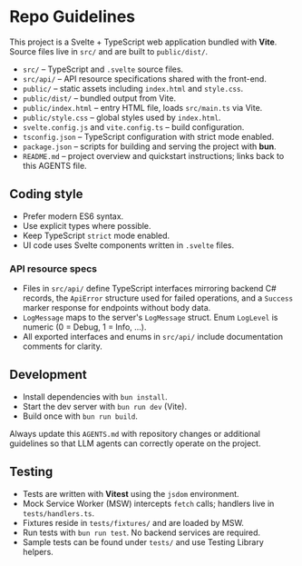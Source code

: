 # Repo Guidelines

This project is a Svelte + TypeScript web application bundled with **Vite**. Source files live in `src/` and are built to `public/dist/`.

- `src/` – TypeScript and `.svelte` source files.
- `src/api/` – API resource specifications shared with the front-end.
- `public/` – static assets including `index.html` and `style.css`.
- `public/dist/` – bundled output from Vite.
- `public/index.html` – entry HTML file, loads `src/main.ts` via Vite.
- `public/style.css` – global styles used by `index.html`.
- `svelte.config.js` and `vite.config.ts` – build configuration.
- `tsconfig.json` – TypeScript configuration with strict mode enabled.
- `package.json` – scripts for building and serving the project with **bun**.
- `README.md` – project overview and quickstart instructions; links back to this AGENTS file.

## Coding style
- Prefer modern ES6 syntax.
- Use explicit types where possible.
- Keep TypeScript `strict` mode enabled.
- UI code uses Svelte components written in `.svelte` files.

### API resource specs
- Files in `src/api/` define TypeScript interfaces mirroring backend C# records,
  the `ApiError` structure used for failed operations, and a `Success` marker
  response for endpoints without body data.
- `LogMessage` maps to the server's `LogMessage` struct. Enum `LogLevel` is
  numeric (0 = Debug, 1 = Info, …).
- All exported interfaces and enums in `src/api/` include documentation
  comments for clarity.

## Development
- Install dependencies with `bun install`.
- Start the dev server with `bun run dev` (Vite).
- Build once with `bun run build`.

Always update this `AGENTS.md` with repository changes or additional guidelines so that LLM agents can correctly operate on the project.

## Testing
- Tests are written with **Vitest** using the `jsdom` environment.
- Mock Service Worker (MSW) intercepts `fetch` calls; handlers live in `tests/handlers.ts`.
- Fixtures reside in `tests/fixtures/` and are loaded by MSW.
- Run tests with `bun run test`. No backend services are required.
- Sample tests can be found under `tests/` and use Testing Library helpers.
